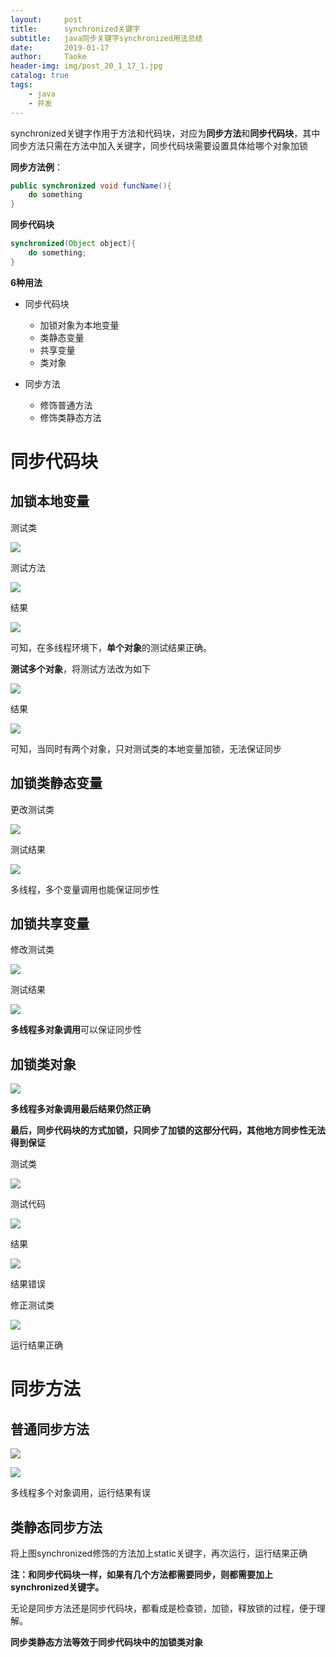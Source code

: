```yaml
---
layout:     post
title:      synchronized关键字
subtitle:   java同步关键字synchronized用法总结
date:       2019-01-17
author:     Taoke
header-img: img/post_20_1_17_1.jpg
catalog: true
tags:
    - java
    - 并发
---
```


synchronized关键字作用于方法和代码块，对应为**同步方法**和**同步代码块**，其中同步方法只需在方法中加入关键字，同步代码块需要设置具体给哪个对象加锁

**同步方法例**：

```java
public synchronized void funcName(){
	do something
}
```

**同步代码块**

```java
synchronized(Object object){	
	do something;
}
```

**6种用法**

- 同步代码块

  - 加锁对象为本地变量
  - 类静态变量
  - 共享变量
  - 类对象

- 同步方法

  - 修饰普通方法
  - 修饰类静态方法

  # 

# 同步代码块

## 加锁本地变量

测试类

![](http://ww1.sinaimg.cn/large/006nwaiFly1gazlwnqxa9j30sf0cbdfy.jpg)

测试方法

![](http://ww1.sinaimg.cn/large/006nwaiFly1gazlyuipclj30nf099wf5.jpg)

结果

![](http://ww1.sinaimg.cn/large/006nwaiFly1gazm0keqbuj30h804pwet.jpg)

可知，在多线程环境下，**单个对象**的测试结果正确。

**测试多个对象**，将测试方法改为如下

![](http://ww1.sinaimg.cn/large/006nwaiFly1gazm7un0s8j30qo0fx0tp.jpg)

结果

![](http://ww1.sinaimg.cn/large/006nwaiFly1gazm9s7piuj30i7044t91.jpg)

可知，当同时有两个对象，只对测试类的本地变量加锁，无法保证同步

## 加锁类静态变量

更改测试类

![](http://ww1.sinaimg.cn/large/006nwaiFly1gazmg6e4ebj30sj0aggm5.jpg)

测试结果

![](http://ww1.sinaimg.cn/large/006nwaiFly1gazmhjqgz6j30f5027q2x.jpg)

多线程，多个变量调用也能保证同步性

## 加锁共享变量

修改测试类

![](http://ww1.sinaimg.cn/large/006nwaiFly1gazmp3bnxcj30se0c7gmd.jpg)

测试结果

![](http://ww1.sinaimg.cn/large/006nwaiFly1gazmhjqgz6j30f5027q2x.jpg)

**多线程多对象调用**可以保证同步性

## 加锁类对象

![](http://ww1.sinaimg.cn/large/006nwaiFly1gazmwjo806j30rh09d0t6.jpg)

**多线程多对象调用最后结果仍然正确**



**最后，同步代码块的方式加锁，只同步了加锁的这部分代码，其他地方同步性无法得到保证**

测试类

![](http://ww1.sinaimg.cn/large/006nwaiFly1gazn48ka0rj30rn0ggdgx.jpg)

测试代码

![](http://ww1.sinaimg.cn/large/006nwaiFly1gazn58gi1hj30ng0dmgme.jpg)

结果

![](http://ww1.sinaimg.cn/large/006nwaiFly1gazn6odwfwj30gw03aq32.jpg)

结果错误

修正测试类

![](http://ww1.sinaimg.cn/large/006nwaiFly1gazz15syvij30rd0glwfl.jpg)

运行结果正确

# 同步方法

## 普通同步方法

![](C:\Users\MIFANS\AppData\Roaming\Typora\typora-user-images\1579274859472.png)

![](http://ww1.sinaimg.cn/large/006nwaiFly1gazn58gi1hj30ng0dmgme.jpg)

多线程多个对象调用，运行结果有误

## 类静态同步方法

将上图synchronized修饰的方法加上static关键字，再次运行，运行结果正确

**注：和同步代码块一样，如果有几个方法都需要同步，则都需要加上synchronized关键字。**

无论是同步方法还是同步代码块，都看成是检查锁，加锁，释放锁的过程，便于理解。

**同步类静态方法等效于同步代码块中的加锁类对象**